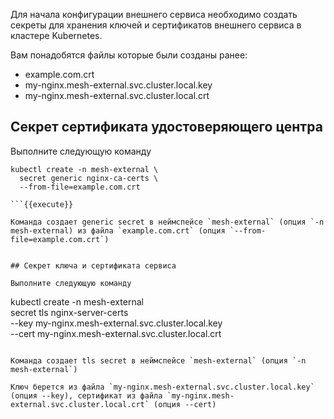 Для начала конфигурации внешнего сервиса необходимо создать секреты для хранения ключей и сертификатов внешнего сервиса в кластере Kubernetes. 

Вам понадобятся файлы которые были созданы ранее:

* example.com.crt
* my-nginx.mesh-external.svc.cluster.local.key
* my-nginx.mesh-external.svc.cluster.local.crt

## Cекрет сертификата удостоверяющего центра

Выполните следующую команду

```
kubectl create -n mesh-external \
  secret generic nginx-ca-certs \
  --from-file=example.com.crt

```{{execute}}

Команда создает generic secret в неймспейсе `mesh-external` (опция `-n mesh-external) из файла `example.com.crt` (опция `--from-file=example.com.crt`)


## Секрет ключа и сертификата сервиса

Выполните следующую команду

```
kubectl create -n mesh-external \
  secret tls nginx-server-certs \
    --key my-nginx.mesh-external.svc.cluster.local.key \
    --cert my-nginx.mesh-external.svc.cluster.local.crt

```{{execute}}

Команда создает tls secret в неймспейсе `mesh-external` (опция `-n mesh-external`)

Kлюч берется из файла `my-nginx.mesh-external.svc.cluster.local.key` (опция --key), сертификат из файла `my-nginx.mesh-external.svc.cluster.local.crt` (опция --cert)
